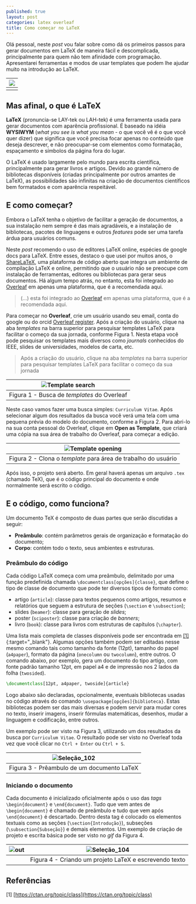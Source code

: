 ```yaml
---
published: true
layout: post
categories: latex overleaf
title: Como começar no LaTeX
---
```

Olá pessoal, neste _post_ vou falar sobre como dá os primeiros passos para gerar documentos em LaTeX de maneira fácil e descomplicada, principalmente para quem não tem afinidade com programação. Apresentarei ferramentas e modos de usar templates que podem lhe ajudar muito na introdução ao LaTeX.

| ![](https://miro.medium.com/max/1280/1*jZ6-zthg418clkertSnk8w.png) | 
|:------------:| 
| |

## Mas afinal, o que é LaTeX

**LaTeX** (pronuncia-se LAY-tek ou LAH-tek) é uma ferramenta usada para gerar documentos com aparência profissional. É baseado na idéia **WYSIWYM** (_what you see is what you mean_ - o que você vê é o que você quer dizer) que significa que você precisa focar apenas no conteúdo que deseja descrever, e não preocupar-se com elementos como formatação, espaçamento e símbolos da página fora do lugar.

O LaTeX é usado largamente pelo mundo para escrita científica, principalmente para gerar livros e artigos. Devido ao grande número de bibliotecas disponíveis (criadas principalmente por outros amantes de LaTeX), as possibilidades são infinitas na criação de documentos científicos bem formatados e com aparência respeitável.

## E como começar?

Embora o LaTeX tenha o objetivo de facilitar a geração de documentos, a sua instalação nem sempre é das mais agradáveis, e a instalação de bibliotecas, pacotes de linguagens e outros _features_ pode ser uma tarefa árdua para usuários comuns.

Neste _post_ recomendo o uso de editores LaTeX online, espécies de google docs para LaTeX. Entre esses, destaco o que usei por muitos anos, o [ShareLaTeX](http://sharelatex.com/), uma plataforma de código aberto que integra um ambiente de compilação LaTeX e online, permitindo que o usuário não se preocupe com instalação de ferramentas, editores ou bibliotecas para gerar seus documentos. Há algum tempo atrás, no entanto, esta foi integrado ao [Overleaf](http://overleaf.com/) em apenas uma plataforma, que é a recomendada aqui.

> (...) esta foi integrado ao [Overleaf](http://overleaf.com/) em apenas uma plataforma, que é a recomendada aqui.

Para começar no **Overleaf**, crie um usuário usando seu email, conta do google ou do orcid [Overleaf register](https://www.overleaf.com/register). Após a criação do usuário, clique na aba _templates_ na barra superior para pesquisar templates LaTeX para facilitar o começo da sua jornada, conforme Figura 1. Nesta etapa você pode pesquisar os templates mais diversos como _journals_ conhecidos do IEEE, slides de universidades, modelos de carta, etc.

> Após a criação do usuário, clique na aba _templates_ na barra superior para pesquisar templates LaTeX para facilitar o começo da sua jornada

| ![Template search](https://user-images.githubusercontent.com/1641686/71539654-e8805d00-2915-11ea-9dc0-96a404b176e5.png) | 
|:------------:| 
| Figura 1 - Busca de _templates_ do Overleaf |

Neste caso vamos fazer uma busca simples: `Curriculum Vitae`. Após selecionar algum dos resultados da busca você verá uma tela com uma pequena prévia do modelo do documento, conforme a Figura 2. Para abri-lo na sua conta pessoal do Overleaf, clique em **Open as Template**, que criará uma cópia na sua área de trabalho do Overleaf, para começar a edição.

| ![Template opening](https://user-images.githubusercontent.com/1641686/71539691-7ceabf80-2916-11ea-9471-7619ed5e1488.png) | 
|:------------:| 
| Figura 2 - Clona o _template_ para área de trabalho do usuário |

Após isso, o projeto será aberto. Em geral haverá apenas um arquivo `.tex` (chamado TeX), que é o código principal do documento e onde normalmente será escrito o código.

## E o código, como funciona?

Um documento TeX é composto de duas partes que serão discutidas a seguir:

* **Preâmbulo**: contém parâmetros gerais de organização e formatação do documento;
* **Corpo**: contém todo o texto, seus ambientes e estruturas.

### Preâmbulo do código

Cada código LaTeX começa com uma preâmbulo, delimitado por uma função predefinida chamada `\documentclass[opções]{classe}`, que define o tipo de classe de documento que pode ter diversos tipos de formato como:

* artigo (`article`): classe para textos pequenos como artigos, resumos e relatórios que seguem a estrutura de seções (`\section` e `\subsection`);
* slides (`beamer`): classe para geração de _slides_;
* poster (`sciposter`): classe para criação de _banners_;
* livro (`book`): classe para livros com estruturas de capítulos (`\chapter`).

Uma lista mais completa de classes disponíveis pode ser encontrada em [[1]](https://ctan.org/topic/class){:target="_blank"}. Algumas opções também podem ser editadas nesse mesmo comando tais como tamanho da fonte (12pt), tamanho do papel (`a4paper`), formato da página (`onecolumn` ou `twocolumn`), entre outros. O comando abaixo, por exemplo, gera um documento do tipo artigo, com fonte padrão tamanho 12pt, em papel a4 e de impressão nos 2 lados da folha (`twosided`).

```latex
\documentclass[12pt, a4paper, twoside]{article}
```

Logo abaixo são declaradas, opcionalmente, eventuais bibliotecas usadas no código através do comando `\usepackage[opções]{biblioteca}`. Estas bibliotecas podem ser das mais diversas e podem servir para mudar cores no texto, inserir imagens, inserir fórmulas matemáticas, desenhos, mudar a linguagem e codificação, entre outros.

Um exemplo pode ser visto na Figura 3, utilizando um dos resultados da busca por `Curriculum Vitae`. O resultado pode ser visto no Overleaf toda vez que você clicar no `Ctrl + Enter` ou `Ctrl + S`.

| ![Seleção_102](https://user-images.githubusercontent.com/1641686/71540449-49616280-2921-11ea-9c64-26c433c26948.png) | 
|:------------:| 
| Figura 3 - Prêambulo de um documento LaTeX |

### Iniciando o documento

Cada documento é inicializado oficialmente após o uso das _tags_ `\begin{document}` e `\end{document}`. Tudo que vem antes de `\begin{document}` é chamado de preâmbulo e tudo que vem após `\end{document}` é descartado. Dentro desta tag é colocado os elementos textuais como as seções (`\section{Introdução}`), subseções (`\subsection{Subseção}`) e demais elementos. Um exemplo de criação de projeto e escrita básica pode ser visto no _gif_ da Figura 4.

| ![out](https://user-images.githubusercontent.com/1641686/71540738-fee1e500-2924-11ea-801a-68769a541287.gif) | ![Seleção_104](https://user-images.githubusercontent.com/1641686/71540877-b297a480-2926-11ea-9ae5-0b962bfb0146.png) |
|:----------------------------:|:----------------------------:|
||	Figura 4 - Criando um projeto LaTeX e escrevendo texto	 |



## Referências

[1] [https://ctan.org/topic/class](https://ctan.org/topic/class)
